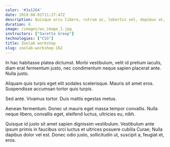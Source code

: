 ```yaml
---
color: '#3a1264'
date: 2019-08-01T11:27:47Z
description: Quisque arcu libero, rutrum ac, lobortis vel, dapibus at, diam. Nam tristique tortor eu pede.
duration: 6
image: /images/ws_image_1.jpg
instructors: ["Sarette Greep"]
technologies: ["CSS"]
title: Zoolab workshop
slug: zoolab-workshop-162
---
```

In hac habitasse platea dictumst. Morbi vestibulum, velit id pretium iaculis, diam erat fermentum justo, nec condimentum neque sapien placerat ante. Nulla justo.

Aliquam quis turpis eget elit sodales scelerisque. Mauris sit amet eros. Suspendisse accumsan tortor quis turpis.

Sed ante. Vivamus tortor. Duis mattis egestas metus.

Aenean fermentum. Donec ut mauris eget massa tempor convallis. Nulla neque libero, convallis eget, eleifend luctus, ultricies eu, nibh.

Quisque id justo sit amet sapien dignissim vestibulum. Vestibulum ante ipsum primis in faucibus orci luctus et ultrices posuere cubilia Curae; Nulla dapibus dolor vel est. Donec odio justo, sollicitudin ut, suscipit a, feugiat et, eros.
